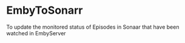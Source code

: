 # EmbyToSonarr
To update the monitored status of Episodes in Sonaar that have been watched in EmbyServer
